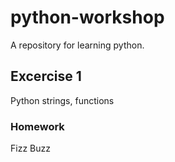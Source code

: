 # python-workshop
A repository for learning python.
## Excercise 1
Python strings, functions
### Homework 
Fizz Buzz